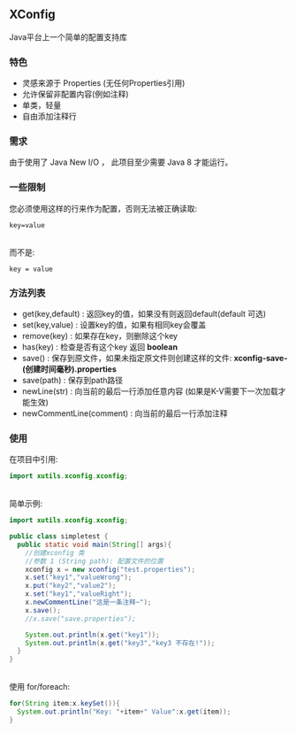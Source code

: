 ## XConfig
Java平台上一个简单的配置支持库

### 特色
 - 灵感来源于 Properties (无任何Properties引用)
 - 允许保留非配置内容(例如注释)
 - 单类，轻量
 - 自由添加注释行

### 需求
 由于使用了 Java New I/O ， 此项目至少需要 Java 8 才能运行。

### 一些限制
 您必须使用这样的行来作为配置，否则无法被正确读取:<br>

 ```properties
 key=value
 ```

 <br>
 而不是:

 ```properties
 key = value
 ```

### 方法列表
 - get(key,default) : 返回key的值，如果没有则返回default(default 可选)
 - set(key,value) : 设置key的值，如果有相同key会覆盖
 - remove(key) : 如果存在key，则删除这个key
 - has(key) : 检查是否有这个key 返回 **boolean**
 - save() : 保存到原文件，如果未指定原文件则创建这样的文件: **xconfig-save-(创建时间毫秒).properties**
 - save(path) : 保存到path路径
 - newLine(str) : 向当前的最后一行添加任意内容 (如果是K-V需要下一次加载才能生效)
 - newCommentLine(comment) : 向当前的最后一行添加注释

### 使用
 在项目中引用:<br>

 ```java
 import xutils.xconfig.xconfig;
 ```
 <br>
 简单示例:<br>

 ```java
 import xutils.xconfig.xconfig;

 public class simpletest {
   public static void main(String[] args){
     //创建xconfig 类
     //参数 1 (String path): 配置文件的位置
     xconfig x = new xconfig("test.properties");
     x.set("key1","valueWrong");
     x.put("key2","value2");
     x.set("key1","valueRight");
     x.newCommentLine("这是一条注释~");
     x.save();
     //x.save("save.properties");

     System.out.println(x.get("key1"));
     System.out.println(x.get("key3","key3 不存在!"));
   }
 }
 ```
 <br>
 使用 for/foreach:<br>

 ```java
 for(String item:x.keySet()){
   System.out.println("Key: "+item+" Value":x.get(item));
 }
 ```
